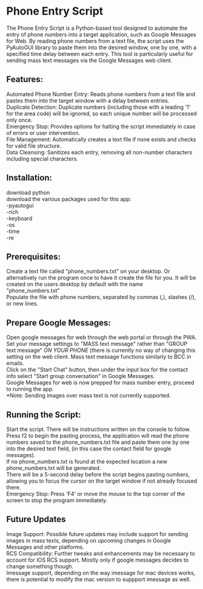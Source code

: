 # Phone Entry Script
The Phone Entry Script is a Python-based tool designed to automate the entry of phone numbers into a target application, such as Google Messages for Web. By reading phone numbers from a text file, the script uses the PyAutoGUI library to paste them into the desired window, one by one, with a specified time delay between each entry. This tool is particularly useful for sending mass text messages via the Google Messages web client.

## Features:
Automated Phone Number Entry: Reads phone numbers from a text file and pastes them into the target window with a delay between entries.\
Duplicate Detection: Duplicate numbers (including those with a leading '1' for the area code) will be ignored, so each unique number will be processed only once.\
Emergency Stop: Provides options for halting the script immediately in case of errors or user intervention.\
File Management: Automatically creates a text file if none exists and checks for valid file structure.\
Data Cleansing: Sanitizes each entry, removing all non-number characters including special characters.

## Installation:
download python\
download the various packages used for this app:\
-pyautogui\
-rich\
-keyboard\
-os\
-time\
-re

## Prerequisites:
Create a text file called "phone_numbers.txt" on your desktop. Or alternatively run the program once to have it create the file for you. It will be created on the users desktop by default with the name "phone_numbers.txt"\
Populate the file with phone numbers, separated by commas (,), slashes (/), or new lines.

## Prepare Google Messages:
Open google messages for web through the web portal or through the PWA.\
Set your message settings to "MASS text message" rather than "GROUP text message" *ON YOUR PHONE* (there is currently no way of changing this setting on the web client. Mass text message functions similarly to BCC in emails.\
Click on the "Start Chat" button, then under the input box for the contact info select "Start group conversation" in Google Messages.\
Google Messages for web is now prepped for mass number entry, proceed to running the app.\
*Note: Sending images over mass text is not currently supported.

## Running the Script:
Start the script. There will be instructions written on the console to follow.\
Press f2 to begin the pasting process, the application will read the phone numbers saved to the phone_numbers.txt file and paste them one by one into the desired text field, (in this case the contact field for google messages).\
If no phone_numbers.txt is found at the expected location a new phone_numbers.txt will be generated. \
There will be a 5-second delay before the script begins pasting numbers, allowing you to focus the cursor on the target window if not already focused there.\
Emergency Stop: Press 'F4' or move the mouse to the top corner of the screen to stop the program immediately.

## Future Updates
Image Support: Possible future updates may include support for sending images in mass texts, depending on upcoming changes in Google Messages and other platforms.\
RCS Compatibility: Further tweaks and enhancements may be necessary to account for IOS RCS support. Mostly only if google messages decides to change something though.\
Imessage support, depending on the way imessage for mac devices works, there is potential to modify the mac version to suppport imessage as well.
